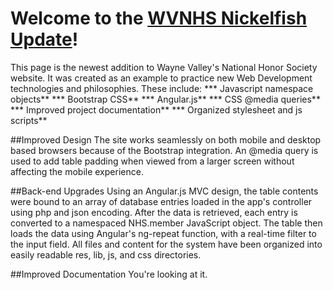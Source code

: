 # Welcome to the [WVNHS Nickelfish Update](www.wvnhs.com/search)!

This page is the newest addition to Wayne Valley's National Honor Society website. It was created as an example to practice new Web Development technologies and philosophies. These include:
*** Javascript namespace objects**
*** Bootstrap CSS**
*** Angular.js**
*** CSS @media queries**
*** Improved project documentation**
*** Organized stylesheet and js scripts**

##Improved Design
The site works seamlessly on both mobile and desktop based browsers because of the Bootstrap integration. An @media query is used to add table padding when viewed from a larger screen without affecting the mobile experience.

##Back-end Upgrades
Using an Angular.js MVC design, the table contents were bound to an array of database entries loaded in the app's controller using php and json encoding. After the data is retrieved, each entry is converted to a namespaced NHS.member JavaScript object. The table then loads the data using Angular's ng-repeat function, with a real-time filter to the input field. 
All files and content for the system have been organized into easily readable res, lib, js, and css directories.

##Improved Documentation
You're looking at it.
